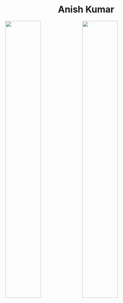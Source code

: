<h1 align="center">Anish Kumar</h1>

<img align="left" width="47%" src="https://github-readme-stats.vercel.app/api?username=AnishKumar1253&show_icons=true&theme=radical">

<img align="left" width="47%" src="https://github-readme-stats.vercel.app/api/top-langs/?username=AnishKumar1253&layout=compact">

